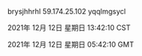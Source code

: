 brysjhhrhl 59.174.25.102 yqqlmgsycl

2021年 12月 12日 星期日 13:42:10 CST

2021年 12月 12日 星期日 05:42:10 GMT
